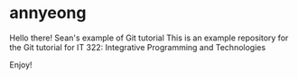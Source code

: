 # annyeong
Hello there!
Sean's example of Git tutorial
This is an example repository for the Git tutorial for IT 322: Integrative Programming and Technologies

Enjoy!
